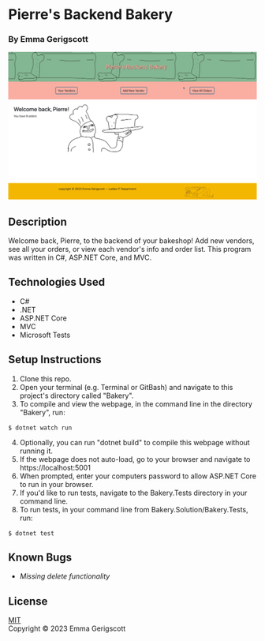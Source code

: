 # Pierre's Backend Bakery

### By Emma Gerigscott

![gif of webpage in action](./BakeryTracker/wwwroot/img/pierre.gif)

## Description

Welcome back, Pierre, to the backend of your bakeshop! Add new vendors, see all your orders, or view each vendor's info and order list. This program was written in C#, ASP.NET Core, and MVC.

## Technologies Used

* C#
* .NET
* ASP.NET Core
* MVC
* Microsoft Tests

## Setup Instructions

1. Clone this repo.
2. Open your terminal (e.g. Terminal or GitBash) and navigate to this project's directory called "Bakery".
3. To compile and view the webpage, in the command line in the directory "Bakery", run:
```
$ dotnet watch run
```
4. Optionally, you can run "dotnet build" to compile this webpage without running it.
5. If the webpage does not auto-load, go to your browser and navigate to https://localhost:5001
6. When prompted, enter your computers password to allow ASP.NET Core to run in your browser.
7. If you'd like to run tests, navigate to the Bakery.Tests directory in your command line.
8. To run tests, in your command line from Bakery.Solution/Bakery.Tests, run:
```
$ dotnet test
```

## Known Bugs

* _Missing delete functionality_

## License
[MIT](https://opensource.org/licenses/MIT)  
Copyright © 2023 Emma Gerigscott